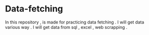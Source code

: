 # Data-fetching
In this repository , is made for practicing data fetching . I  will get data various way .  I will get data from sql , excel , web scrapping .
